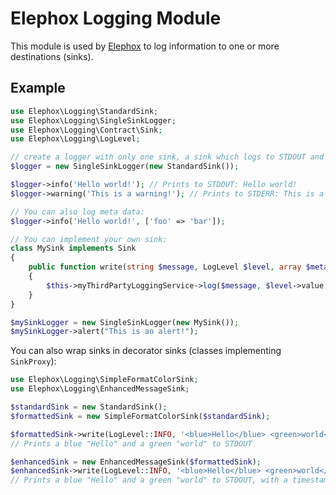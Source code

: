 # Elephox Logging Module

This module is used by [Elephox] to log information to one or more destinations (sinks).

## Example

```php
use Elephox\Logging\StandardSink;
use Elephox\Logging\SingleSinkLogger;
use Elephox\Logging\Contract\Sink;
use Elephox\Logging\LogLevel;

// create a logger with only one sink, a sink which logs to STDOUT and STDERR
$logger = new SingleSinkLogger(new StandardSink());

$logger->info('Hello world!'); // Prints to STDOUT: Hello world!
$logger->warning('This is a warning!'); // Prints to STDERR: This is a warning!

// You can also log meta data:
$logger->info('Hello world!', ['foo' => 'bar']);

// You can implement your own sink:
class MySink implements Sink
{
    public function write(string $message, LogLevel $level, array $metaData): void
    {
        $this->myThirdPartyLoggingService->log($message, $level->value, $metaData);
    }
}

$mySinkLogger = new SingleSinkLogger(new MySink());
$mySinkLogger->alert("This is an alert!");
```

You can also wrap sinks in decorator sinks (classes implementing `SinkProxy`):

```php
use Elephox\Logging\SimpleFormatColorSink;
use Elephox\Logging\EnhancedMessageSink;

$standardSink = new StandardSink();
$formattedSink = new SimpleFormatColorSink($standardSink);

$formattedSink->write(LogLevel::INFO, '<blue>Hello</blue> <green>world</green>!', []);
// Prints a blue "Hello" and a green "world" to STDOUT

$enhancedSink = new EnhancedMessageSink($formattedSink);
$enhancedSink->write(LogLevel::INFO, '<blue>Hello</blue> <green>world</green>!', []);
// Prints a blue "Hello" and a green "world" to STDOUT, with a timestamp and a log level
```

[Elephox]: https://github.com/elephox-dev/framework
